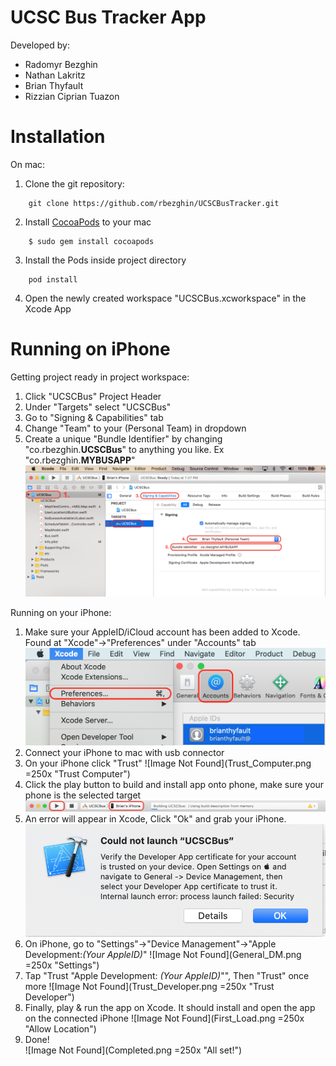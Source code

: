 # UCSC Bus Tracker App

Developed by: 
 - Radomyr Bezghin
 - Nathan Lakritz
 - Brian Thyfault
 - Rizzian Ciprian Tuazon

# Installation

On mac:

 1. Clone the git repository:
```
    git clone https://github.com/rbezghin/UCSCBusTracker.git
```
 2. Install [CocoaPods](https://guides.cocoapods.org/using/getting-started.html) to your mac
```
    $ sudo gem install cocoapods
```
 3. Install the Pods inside project directory
```
    pod install
```
 4. Open the newly created workspace "UCSCBus.xcworkspace" in the Xcode App

# Running on iPhone
Getting project ready in project workspace:
 1. Click "UCSCBus" Project Header
 2. Under "Targets" select "UCSCBus"
 3. Go to "Signing & Capabilities" tab
 4. Change "Team" to your (Personal Team) in dropdown
 5. Create a unique "Bundle Identifier" by changing "co.rbezghin.**UCSCBus**" to anything you like. Ex "co.rbezghin.**MYBUSAPP**"
  ![Image Not Found](Getting_Project_Ready.png "Getting Project Ready")

Running on your iPhone:
 1. Make sure your AppleID/iCloud account has been added to Xcode. Found at "Xcode"→"Preferences" under "Accounts" tab
 ![Image Not Found](AppleID_Accounts.png "Adding AppleID") 
 2. Connect your iPhone to mac with usb connector
 3. On your iPhone click "Trust"
  ![Image Not Found](Trust_Computer.png =250x "Trust Computer")
 4. Click the play button to build and install app onto phone, make sure your phone is the selected target
  ![Image Not Found](Running.png "First Run")
 5. An error will appear in Xcode, Click "Ok" and grab your iPhone.
  ![Image Not Found](Could_Not_Launch.png "Could Not Launch")
 6. On iPhone, go to "Settings"→"Device Management"→"Apple Development:*(Your AppleID)*"
  ![Image Not Found](General_DM.png =250x "Settings")
 7. Tap "Trust "Apple Development: *(Your AppleID)*"", Then "Trust" once more
  ![Image Not Found](Trust_Developer.png =250x "Trust Developer")
 8. Finally, play & run the app on Xcode. It should install and open the app on the connected iPhone
  ![Image Not Found](First_Load.png =250x "Allow Location")
 9. Done! <br/>
  ![Image Not Found](Completed.png =250x "All set!")
